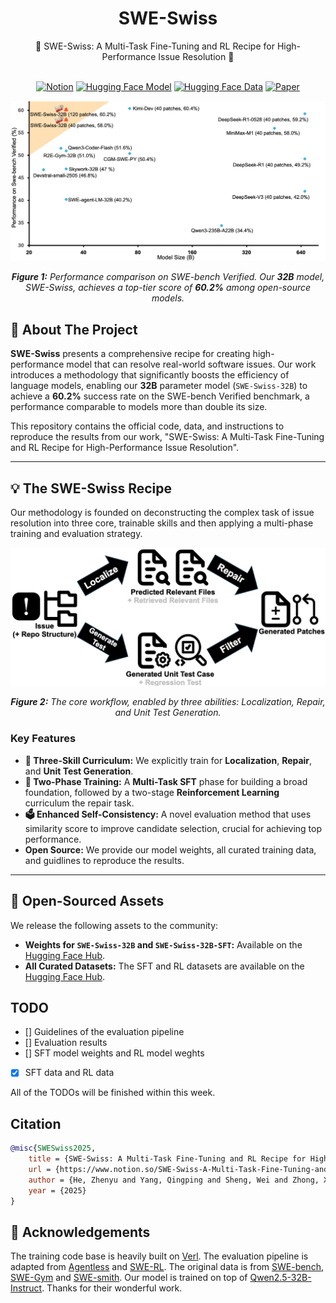 <div align="center">

#  SWE-Swiss

<div>
   🌠 SWE-Swiss: A Multi-Task Fine-Tuning and RL Recipe for High-Performance Issue Resolution 🚀
</div>
</div>
<div>
<br>

<div align="center">

[![Notion](https://img.shields.io/badge/Notion-%23000000.svg?style=for-the-badge&logo=notion&logoColor=white)](https://www.notion.so/SWE-Swiss-A-Multi-Task-Fine-Tuning-and-RL-Recipe-for-High-Performance-Issue-Resolution-21e174dedd4880ea829ed4c861c44f88#245174dedd488067a9e7eea04315dad5)
[![Hugging Face Model](https://img.shields.io/badge/models-%23000000?style=for-the-badge&logo=huggingface&logoColor=000&logoColor=white)](https://huggingface.co/SWE-Swiss/models)
[![Hugging Face Data](https://img.shields.io/badge/data-%23000000?style=for-the-badge&logo=huggingface&logoColor=000&logoColor=white)](https://huggingface.co/SWE-Swiss/datasets)
[![Paper](https://img.shields.io/badge/Paper-%23000000?style=for-the-badge&logo=arxiv&logoColor=000&labelColor=white)]()
</div>
</div>

<p align="center">
  <img src="figures/figure1.png" alt="SWE-Swiss Performance Chart" width="800"/>
</p>
<p align="center">
  <em><b>Figure 1:</b> Performance comparison on SWE-bench Verified. Our <b>32B</b> model, SWE-Swiss, achieves a top-tier score of <b>60.2%</b> among open-source models.</em>
</p>

## 📖 About The Project

**SWE-Swiss** presents a comprehensive recipe for creating high-performance model that can resolve real-world software issues. Our work introduces a methodology that significantly boosts the efficiency of language models, enabling our **32B** parameter model (`SWE-Swiss-32B`) to achieve a **60.2%** success rate on the SWE-bench Verified benchmark, a performance comparable to models more than double its size.

This repository contains the official code, data, and instructions to reproduce the results from our work, "SWE-Swiss: A Multi-Task Fine-Tuning and RL Recipe for High-Performance Issue Resolution".

---

## 💡 The SWE-Swiss Recipe

Our methodology is founded on deconstructing the complex task of issue resolution into three core, trainable skills and then applying a multi-phase training and evaluation strategy.

<p align="center">
  <img src="figures/figure2.png" alt="SWE-Swiss Workflow" width="700"/>
</p>
<p align="center">
  <em><b>Figure 2:</b> The core workflow, enabled by three abilities: Localization, Repair, and Unit Test Generation.</em>
</p>

### Key Features
- **🧪 Three-Skill Curriculum:** We explicitly train for **Localization**, **Repair**, and **Unit Test Generation**.
- **🧠 Two-Phase Training:** A **Multi-Task SFT** phase for building a broad foundation, followed by a two-stage **Reinforcement Learning** curriculum the repair task.
- **🗳️ Enhanced Self-Consistency:** A novel evaluation method that uses similarity score to improve candidate selection, crucial for achieving top performance.
- **Open Source:** We provide our model weights, all curated training data, and guidlines to reproduce the results.

---

## 🎁 Open-Sourced Assets

We release the following assets to the community:
- **Weights for `SWE-Swiss-32B` and `SWE-Swiss-32B-SFT`:** Available on the [Hugging Face Hub](https://huggingface.co/SWE-Swiss/models).
- **All Curated Datasets:** The SFT and RL datasets are available on the [Hugging Face Hub](https://huggingface.co/SWE-Swiss/datasets).

## TODO
- [] Guidelines of the evaluation pipeline
- [] Evaluation results
- [] SFT model weights and RL model weghts
- [x] SFT data and RL data

All of the TODOs will be finished within this week.

## Citation
```bibtex
@misc{SWESwiss2025,
    title = {SWE-Swiss: A Multi-Task Fine-Tuning and RL Recipe for High-Performance Issue Resolution},
    url = {https://www.notion.so/SWE-Swiss-A-Multi-Task-Fine-Tuning-and-RL-Recipe-for-High-Performance-Issue-Resolution-21e174dedd4880ea829ed4c861c44f88},
    author = {He, Zhenyu and Yang, Qingping and Sheng, Wei and Zhong, Xiaojian and Zhang, Kechi and An, Chenxin and Shi, Wenlei and Cai, Tianle and He, Di and Chen, Jiaze and Xu, Jingjing and Wang, Mingxuan}
    year = {2025}
}
```

## 🙏 Acknowledgements
The training code base is heavily built on [Verl](https://github.com/volcengine/verl). The evaluation pipeline is adapted from [Agentless](https://github.com/OpenAutoCoder/Agentless) and [SWE-RL](https://github.com/facebookresearch/swe-rl/tree/main). The original data is from [SWE-bench](https://github.com/SWE-bench/SWE-bench), [SWE-Gym](https://github.com/SWE-Gym/SWE-Gym) and [SWE-smith](https://github.com/SWE-bench/SWE-smith). Our model is trained on top of [Qwen2.5-32B-Instruct](https://huggingface.co/Qwen/Qwen2.5-32B-Instruct). Thanks for their wonderful work.